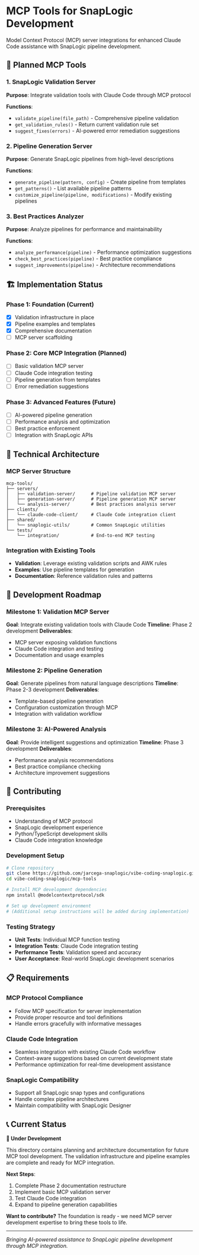 # MCP Tools for SnapLogic Development

Model Context Protocol (MCP) server integrations for enhanced Claude Code assistance with SnapLogic pipeline development.

## 🎯 Planned MCP Tools

### 1. SnapLogic Validation Server
**Purpose**: Integrate validation tools with Claude Code through MCP protocol

**Functions**:
- `validate_pipeline(file_path)` - Comprehensive pipeline validation
- `get_validation_rules()` - Return current validation rule set
- `suggest_fixes(errors)` - AI-powered error remediation suggestions

### 2. Pipeline Generation Server  
**Purpose**: Generate SnapLogic pipelines from high-level descriptions

**Functions**:
- `generate_pipeline(pattern, config)` - Create pipeline from templates
- `get_patterns()` - List available pipeline patterns
- `customize_pipeline(pipeline, modifications)` - Modify existing pipelines

### 3. Best Practices Analyzer
**Purpose**: Analyze pipelines for performance and maintainability

**Functions**:
- `analyze_performance(pipeline)` - Performance optimization suggestions
- `check_best_practices(pipeline)` - Best practice compliance
- `suggest_improvements(pipeline)` - Architecture recommendations

## 🏗️ Implementation Status

### Phase 1: Foundation (Current)
- [x] Validation infrastructure in place
- [x] Pipeline examples and templates
- [x] Comprehensive documentation
- [ ] MCP server scaffolding

### Phase 2: Core MCP Integration (Planned)
- [ ] Basic validation MCP server
- [ ] Claude Code integration testing
- [ ] Pipeline generation from templates
- [ ] Error remediation suggestions

### Phase 3: Advanced Features (Future)
- [ ] AI-powered pipeline generation
- [ ] Performance analysis and optimization
- [ ] Best practice enforcement
- [ ] Integration with SnapLogic APIs

## 🔧 Technical Architecture

### MCP Server Structure
```
mcp-tools/
├── servers/
│   ├── validation-server/      # Pipeline validation MCP server
│   ├── generation-server/      # Pipeline generation MCP server
│   └── analysis-server/        # Best practices analysis server
├── clients/
│   └── claude-code-client/     # Claude Code integration client
├── shared/
│   └── snaplogic-utils/        # Common SnapLogic utilities
└── tests/
    └── integration/            # End-to-end MCP testing
```

### Integration with Existing Tools
- **Validation**: Leverage existing validation scripts and AWK rules
- **Examples**: Use pipeline templates for generation
- **Documentation**: Reference validation rules and patterns

## 🚀 Development Roadmap

### Milestone 1: Validation MCP Server
**Goal**: Integrate existing validation tools with Claude Code
**Timeline**: Phase 2 development
**Deliverables**:
- MCP server exposing validation functions
- Claude Code integration and testing
- Documentation and usage examples

### Milestone 2: Pipeline Generation
**Goal**: Generate pipelines from natural language descriptions
**Timeline**: Phase 2-3 development
**Deliverables**:
- Template-based pipeline generation
- Configuration customization through MCP
- Integration with validation workflow

### Milestone 3: AI-Powered Analysis
**Goal**: Provide intelligent suggestions and optimization
**Timeline**: Phase 3 development
**Deliverables**:
- Performance analysis recommendations
- Best practice compliance checking
- Architecture improvement suggestions

## 🤝 Contributing

### Prerequisites
- Understanding of MCP protocol
- SnapLogic development experience
- Python/TypeScript development skills
- Claude Code integration knowledge

### Development Setup
```bash
# Clone repository
git clone https://github.com/jarcega-snaplogic/vibe-coding-snaplogic.git
cd vibe-coding-snaplogic/mcp-tools

# Install MCP development dependencies
npm install @modelcontextprotocol/sdk

# Set up development environment
# (Additional setup instructions will be added during implementation)
```

### Testing Strategy
- **Unit Tests**: Individual MCP function testing
- **Integration Tests**: Claude Code integration testing  
- **Performance Tests**: Validation speed and accuracy
- **User Acceptance**: Real-world SnapLogic development scenarios

## 📋 Requirements

### MCP Protocol Compliance
- Follow MCP specification for server implementation
- Provide proper resource and tool definitions
- Handle errors gracefully with informative messages

### Claude Code Integration
- Seamless integration with existing Claude Code workflow
- Context-aware suggestions based on current development state
- Performance optimization for real-time development assistance

### SnapLogic Compatibility
- Support all SnapLogic snap types and configurations
- Handle complex pipeline architectures
- Maintain compatibility with SnapLogic Designer

## 📞 Current Status

**🚧 Under Development**

This directory contains planning and architecture documentation for future MCP tool development. The validation infrastructure and pipeline examples are complete and ready for MCP integration.

**Next Steps**:
1. Complete Phase 2 documentation restructure
2. Implement basic MCP validation server
3. Test Claude Code integration
4. Expand to pipeline generation capabilities

**Want to contribute?** The foundation is ready - we need MCP server development expertise to bring these tools to life.

---

*Bringing AI-powered assistance to SnapLogic pipeline development through MCP integration.*